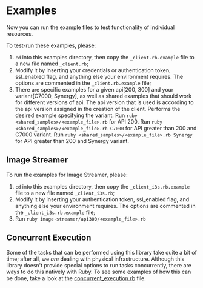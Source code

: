 # Examples

Now you can run the example files to test functionality of individual resources.

To test-run these examples, please:
  1. `cd` into this examples directory, then copy the `_client.rb.example` file to a new file named `_client.rb`;
  2. Modify it by inserting your credentials or authentication token, ssl_enabled flag, and anything else your environment requires. The options are commented in the `_client.rb.example` file;
  3. There are specific examples for a given api[200, 300] and your variant[C7000, Synergy], as well as shared examples that should work for different versions of api.
     The api version that is used is according to the api version assigned in the creation of the client.
     Performs the desired example specifying the variant.
     Run `ruby <shared_samples>/<example_file>.rb` for API 200.
     Run `ruby <shared_samples>/<example_file>.rb C7000` for API greater than 200 and C7000 variant.
     Run `ruby <shared_samples>/<example_file>.rb Synergy` for API greater than 200 and Synergy variant.

## Image Streamer

To run the examples for Image Streamer, please:
  1. `cd` into this examples directory, then copy the `_client_i3s.rb.example` file to a new file named `_client_i3s.rb`;
  2. Modify it by inserting your authentication token, ssl_enabled flag, and anything else your environment requires. The options are commented in the `_client_i3s.rb.example` file;
  3. Run `ruby image-streamer/api300/<example_file>.rb`

## Concurrent Execution

Some of the tasks that can be performed using this library take quite a bit of time; after all, we *are* dealing with physical infrastructure.
Although this library doesn't provide special options to run tasks concurrently, there are ways to do this natively with Ruby.
To see some examples of how this can be done, take a look at the [concurrent_execution.rb](concurrent_execution.rb) file.

